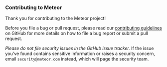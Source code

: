### Contributing to Meteor

Thank you for contributing to the Meteor project!

Before you file a bug or pull request, please read our
[contributing guidelines](https://github.com/meteor/meteor/wiki/Contributing-to-Meteor)
on GitHub for more details on how to file a bug report or submit a
pull request.

*Please do not file security issues in the GitHub issue tracker.* If
the issue you've found
contains sensitive information or raises a security concern, email
<code>security[]()@[]()meteor.com</code> instead, which will page the
security team.
